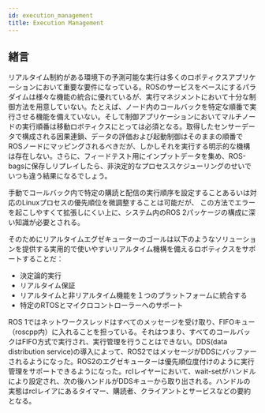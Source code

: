 ```yaml
---
id: execution_management
title: Execution Management
---
```


## **緖言**

リアルタイム制約がある環境下の予測可能な実行は多くのロボティクスアプリケーションにおいて重要な要件になっている。ROSのサービスをベースにするパラダイムは様々な機能の統合に優れているが、実行マネジメントにおいて十分な制御方法を用意していない。たとえば、ノード内のコールバックを特定な順番で実行させる機能を備えていない。そして制御アプリケーションにおいてマルチノードの実行順番は移動ロボティクスにとっては必須となる。取得したセンサーデータで構成される因果連鎖、データの評価および起動制御はそのままの順番でROSノードにマッピングされるべきだが、しかしそれを実行する明示的な機構は存在しない。さらに、フィードテスト用にインプットデータを集め、ROS-bagsに保存しリプレイしたら、非決定的なプロセススケジューリングのせいでいつも違う結果になるでしょう。

手動でコールバック内で特定の購読と配信の実行順序を設定することあるいは対応のLinuxプロセスの優先順位を微調整することは可能だが、
この方法でエラーを起こしやすくて拡張しにくい上に、システム内のROS 2パッケージの構成に深い知識が必要とされる。

そのためにリアルタイムエグゼキューターのゴールは以下のようなソリューションを提供する実用的で使いやすいリアルタイム機構を備えるロボティクスをサポートすることだ：

* 決定論的実行
* リアルタイム保証
* リアルタイムと非リアルタイム機能を１つのプラットフォームに統合する
* 特定のRTOSとマイクロコントローラーへのサポート

ROS 1ではネットワークスレッドはすべてのメッセージを受け取り、FIFOキュー（roscpp内）に入れることを担っている。それはつまり、すべてのコールバックはFIFO方式で実行され、実行管理を行うことはできない。DDS(data distribution service)の導入によって、ROS2ではメッセージがDDSにバッファーされるようになった。ROS2のエグゼキューターは優先順位度付けのように実行管理をサポートできるようになった。rclレイヤーにおいて、wait-setがハンドルにより設定され、次の後ハンドルがDDSキューから取り出される。ハンドルの実態はrclレイアにあるタイマー、購読者、クライアントとサービスなどの要約となる。